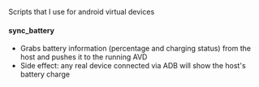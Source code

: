 Scripts that I use for android virtual devices

#### sync_battery
- Grabs battery information (percentage and charging status) from the host and pushes it to the running AVD
- Side effect: any real device connected via ADB will show the host's battery charge
